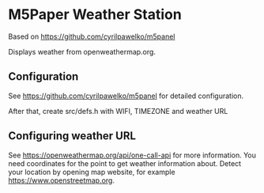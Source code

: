 # M5Paper Weather Station

Based on https://github.com/cyrilpawelko/m5panel

Displays weather from openweathermap.org.

## Configuration

See https://github.com/cyrilpawelko/m5panel 
for detailed configuration.

After that, create src/defs.h with WIFI, TIMEZONE and weather URL

## Configuring weather URL

See https://openweathermap.org/api/one-call-api for more information. You need coordinates for the point to get weather information about. Detect your location by opening map website, for example https://www.openstreetmap.org. 

